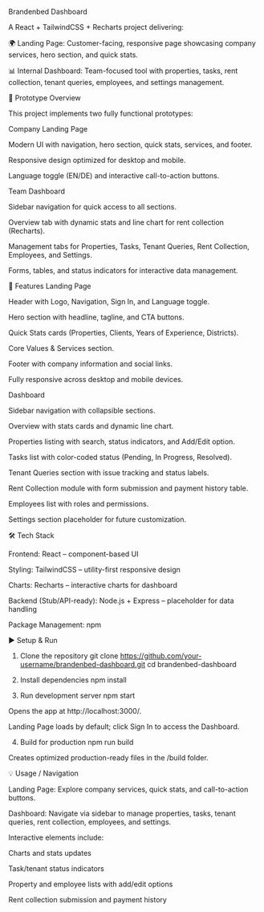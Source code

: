 Brandenbed Dashboard

A React + TailwindCSS + Recharts project delivering:

🌍 Landing Page: Customer-facing, responsive page showcasing company services, hero section, and quick stats.

📊 Internal Dashboard: Team-focused tool with properties, tasks, rent collection, tenant queries, employees, and settings management.

📖 Prototype Overview

This project implements two fully functional prototypes:

Company Landing Page

Modern UI with navigation, hero section, quick stats, services, and footer.

Responsive design optimized for desktop and mobile.

Language toggle (EN/DE) and interactive call-to-action buttons.

Team Dashboard

Sidebar navigation for quick access to all sections.

Overview tab with dynamic stats and line chart for rent collection (Recharts).

Management tabs for Properties, Tasks, Tenant Queries, Rent Collection, Employees, and Settings.

Forms, tables, and status indicators for interactive data management.

🚀 Features
Landing Page

Header with Logo, Navigation, Sign In, and Language toggle.

Hero section with headline, tagline, and CTA buttons.

Quick Stats cards (Properties, Clients, Years of Experience, Districts).

Core Values & Services section.

Footer with company information and social links.

Fully responsive across desktop and mobile devices.

Dashboard

Sidebar navigation with collapsible sections.

Overview with stats cards and dynamic line chart.

Properties listing with search, status indicators, and Add/Edit option.

Tasks list with color-coded status (Pending, In Progress, Resolved).

Tenant Queries section with issue tracking and status labels.

Rent Collection module with form submission and payment history table.

Employees list with roles and permissions.

Settings section placeholder for future customization.


🛠️ Tech Stack

Frontend: React – component-based UI

Styling: TailwindCSS – utility-first responsive design

Charts: Recharts – interactive charts for dashboard

Backend (Stub/API-ready): Node.js + Express – placeholder for data handling

Package Management: npm

▶️ Setup & Run
1. Clone the repository
git clone https://github.com/your-username/brandenbed-dashboard.git
cd brandenbed-dashboard

2. Install dependencies
npm install

3. Run development server
npm start


Opens the app at http://localhost:3000/.

Landing Page loads by default; click Sign In to access the Dashboard.

4. Build for production
npm run build


Creates optimized production-ready files in the /build folder.

💡 Usage / Navigation

Landing Page: Explore company services, quick stats, and call-to-action buttons.

Dashboard: Navigate via sidebar to manage properties, tasks, tenant queries, rent collection, employees, and settings.

Interactive elements include:

Charts and stats updates

Task/tenant status indicators

Property and employee lists with add/edit options

Rent collection submission and payment history


